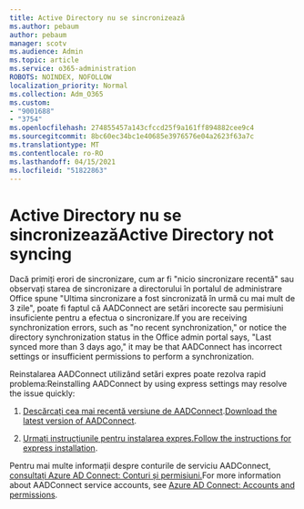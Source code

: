 ```yaml
---
title: Active Directory nu se sincronizează
ms.author: pebaum
author: pebaum
manager: scotv
ms.audience: Admin
ms.topic: article
ms.service: o365-administration
ROBOTS: NOINDEX, NOFOLLOW
localization_priority: Normal
ms.collection: Adm_O365
ms.custom:
- "9001688"
- "3754"
ms.openlocfilehash: 274855457a143cfccd25f9a161ff894882cee9c4
ms.sourcegitcommit: 8bc60ec34bc1e40685e3976576e04a2623f63a7c
ms.translationtype: MT
ms.contentlocale: ro-RO
ms.lasthandoff: 04/15/2021
ms.locfileid: "51822863"
---
```

# <a name="active-directory-not-syncing"></a><span data-ttu-id="027e4-102">Active Directory nu se sincronizează</span><span class="sxs-lookup"><span data-stu-id="027e4-102">Active Directory not syncing</span></span>

<span data-ttu-id="027e4-103">Dacă primiți erori de sincronizare, cum ar fi "nicio sincronizare recentă" sau observați starea de sincronizare a directorului în portalul de administrare Office spune "Ultima sincronizare a fost sincronizată în urmă cu mai mult de 3 zile", poate fi faptul că AADConnect are setări incorecte sau permisiuni insuficiente pentru a efectua o sincronizare.</span><span class="sxs-lookup"><span data-stu-id="027e4-103">If you are receiving synchronization errors, such as "no recent synchronization," or notice the directory synchronization status in the Office admin portal says, "Last synced more than 3 days ago," it may be that AADConnect has incorrect settings or insufficient permissions to perform a synchronization.</span></span>  

<span data-ttu-id="027e4-104">Reinstalarea AADConnect utilizând setări expres poate rezolva rapid problema:</span><span class="sxs-lookup"><span data-stu-id="027e4-104">Reinstalling AADConnect by using express settings may resolve the issue quickly:</span></span>

1. <span data-ttu-id="027e4-105">[Descărcați cea mai recentă versiune de AADConnect](https://go.microsoft.com/fwlink/?LinkId=615771).</span><span class="sxs-lookup"><span data-stu-id="027e4-105">[Download the latest version of AADConnect](https://go.microsoft.com/fwlink/?LinkId=615771).</span></span>

2. <span data-ttu-id="027e4-106">[Urmați instrucțiunile pentru instalarea expres.](https://docs.microsoft.com/azure/active-directory/hybrid/how-to-connect-install-express)</span><span class="sxs-lookup"><span data-stu-id="027e4-106">[Follow the instructions for express installation](https://docs.microsoft.com/azure/active-directory/hybrid/how-to-connect-install-express).</span></span>

<span data-ttu-id="027e4-107">Pentru mai multe informații despre conturile de serviciu AADConnect, [consultați Azure AD Connect: Conturi și permisiuni.](https://docs.microsoft.com/azure/active-directory/hybrid/reference-connect-accounts-permissions)</span><span class="sxs-lookup"><span data-stu-id="027e4-107">For more information about AADConnect service accounts, see [Azure AD Connect: Accounts and permissions](https://docs.microsoft.com/azure/active-directory/hybrid/reference-connect-accounts-permissions).</span></span>
